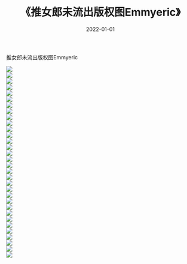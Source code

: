 ﻿---
layout: post
title:  《推女郎未流出版权图Emmyeric》
date:   2022-01-01
img: http://pic.660000.xyz/1:/性感/2022/推女郎未流出版权图Emmyeric/000.jpg
categories: [美女, 清纯, 唯美]
---

推女郎未流出版权图Emmyeric

  ![](http://pic.660000.xyz/1:/性感/2022/推女郎未流出版权图Emmyeric/001.jpg) <br> ![](http://pic.660000.xyz/1:/性感/2022/推女郎未流出版权图Emmyeric/002.jpg) <br> ![](http://pic.660000.xyz/1:/性感/2022/推女郎未流出版权图Emmyeric/003.jpg) <br> ![](http://pic.660000.xyz/1:/性感/2022/推女郎未流出版权图Emmyeric/004.jpg) <br> ![](http://pic.660000.xyz/1:/性感/2022/推女郎未流出版权图Emmyeric/005.jpg) <br> ![](http://pic.660000.xyz/1:/性感/2022/推女郎未流出版权图Emmyeric/006.jpg) <br> ![](http://pic.660000.xyz/1:/性感/2022/推女郎未流出版权图Emmyeric/007.jpg) <br> ![](http://pic.660000.xyz/1:/性感/2022/推女郎未流出版权图Emmyeric/008.jpg) <br> ![](http://pic.660000.xyz/1:/性感/2022/推女郎未流出版权图Emmyeric/009.jpg) <br> ![](http://pic.660000.xyz/1:/性感/2022/推女郎未流出版权图Emmyeric/010.jpg) <br> ![](http://pic.660000.xyz/1:/性感/2022/推女郎未流出版权图Emmyeric/011.jpg) <br> ![](http://pic.660000.xyz/1:/性感/2022/推女郎未流出版权图Emmyeric/012.jpg) <br> ![](http://pic.660000.xyz/1:/性感/2022/推女郎未流出版权图Emmyeric/013.jpg) <br> ![](http://pic.660000.xyz/1:/性感/2022/推女郎未流出版权图Emmyeric/014.jpg) <br> ![](http://pic.660000.xyz/1:/性感/2022/推女郎未流出版权图Emmyeric/015.jpg) <br> ![](http://pic.660000.xyz/1:/性感/2022/推女郎未流出版权图Emmyeric/016.jpg) <br> ![](http://pic.660000.xyz/1:/性感/2022/推女郎未流出版权图Emmyeric/017.jpg) <br> ![](http://pic.660000.xyz/1:/性感/2022/推女郎未流出版权图Emmyeric/018.jpg) <br> ![](http://pic.660000.xyz/1:/性感/2022/推女郎未流出版权图Emmyeric/019.jpg) <br> ![](http://pic.660000.xyz/1:/性感/2022/推女郎未流出版权图Emmyeric/020.jpg) <br> ![](http://pic.660000.xyz/1:/性感/2022/推女郎未流出版权图Emmyeric/021.jpg) <br> ![](http://pic.660000.xyz/1:/性感/2022/推女郎未流出版权图Emmyeric/022.jpg) <br> ![](http://pic.660000.xyz/1:/性感/2022/推女郎未流出版权图Emmyeric/023.jpg) <br> ![](http://pic.660000.xyz/1:/性感/2022/推女郎未流出版权图Emmyeric/024.jpg) <br> ![](http://pic.660000.xyz/1:/性感/2022/推女郎未流出版权图Emmyeric/025.jpg) <br> ![](http://pic.660000.xyz/1:/性感/2022/推女郎未流出版权图Emmyeric/026.jpg) <br> ![](http://pic.660000.xyz/1:/性感/2022/推女郎未流出版权图Emmyeric/027.jpg) <br> ![](http://pic.660000.xyz/1:/性感/2022/推女郎未流出版权图Emmyeric/028.jpg) <br> ![](http://pic.660000.xyz/1:/性感/2022/推女郎未流出版权图Emmyeric/029.jpg) <br> ![](http://pic.660000.xyz/1:/性感/2022/推女郎未流出版权图Emmyeric/030.jpg) <br> ![](http://pic.660000.xyz/1:/性感/2022/推女郎未流出版权图Emmyeric/031.jpg) <br> ![](http://pic.660000.xyz/1:/性感/2022/推女郎未流出版权图Emmyeric/032.jpg) <br>